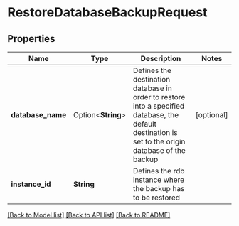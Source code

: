 # RestoreDatabaseBackupRequest

## Properties

Name | Type | Description | Notes
------------ | ------------- | ------------- | -------------
**database_name** | Option<**String**> | Defines the destination database in order to restore into a specified database, the default destination is set to the origin database of the backup | [optional]
**instance_id** | **String** | Defines the rdb instance where the backup has to be restored | 

[[Back to Model list]](../README.md#documentation-for-models) [[Back to API list]](../README.md#documentation-for-api-endpoints) [[Back to README]](../README.md)


